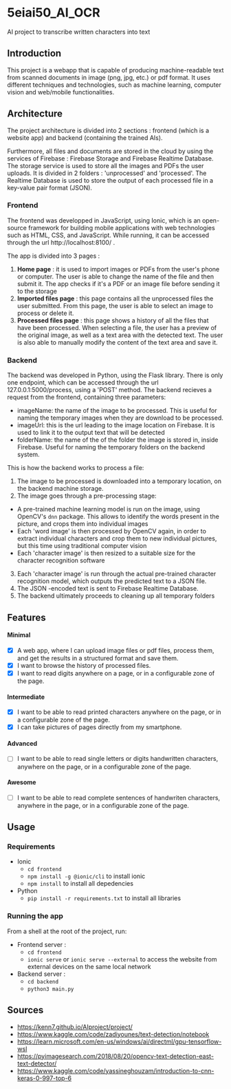 # 5eiai50_AI_OCR
AI project to transcribe written characters into text

## Introduction
This project is a webapp that is capable of producing machine-readable text from scanned documents in image (png, jpg, etc.) or pdf format.
It uses different techniques and technologies, such as machine learning, computer vision and web/mobile functionalities.

## Architecture
The project architecture is divided into 2 sections : frontend (which is a website app) and backend (containing the trained AIs).

Furthermore, all files and documents are stored in the cloud by using the services of Firebase : Firebase Storage and Firebase Realtime Database.
The storage service is used to store all the images and PDFs the user uploads. It is divided in 2 folders : 'unprocessed' and 'processed'. The Realtime Database is used to store the output of each processed file in a key-value pair format (JSON).

### Frontend
The frontend was developped in JavaScript, using Ionic, which is an open-source framework for building mobile applications with web technologies such as HTML, CSS, and JavaScript. While running, it can be accessed through the url http://localhost:8100/ .

The app is divided into 3 pages :
1. **Home page** : it is used to import images or PDFs from the user's phone or computer. The user is able to change the name of the file and then submit it.
The app checks if it's a PDF or an image file before sending it to the storage
2. **Imported files page** : this page contains all the unprocessed files the user submitted. From this page, the user is able to select an image to process or delete it.
3. **Processed files page** : this page shows a history of all the files that have been processed. When selecting a file, the user has a preview of the original image, as well as a text area with the detected text. The user is also able to manually modify the content of the text area and save it.


### Backend
The backend was developed in Python, using the Flask library. There is only one endpoint, which can be accessed through the url 127.0.0.1:5000/process, using a 'POST' method. The backend recieves a request from the frontend, containing three parameters: 
- imageName: the name of the image to be processed. This is useful for naming the temporary images when they are download to be processed.
- imageUrl: this is the url leading to the image location on Firebase. It is used to link it to the output text that will be detected
- folderName: the name of the of the folder the image is stored in, inside Firebase. Useful for naming the temporary folders on the backend system.

This is how the backend works to process a file:
1. The image to be processed is downloaded into a temporary location, on the backend machine storage.
2. The image goes through a pre-processing stage: 
- A pre-trained machine learning model is run on the image, using OpenCV's `dnn` package. This allows to identify the words present in the picture, and crops them into individual images
- Each 'word image' is then processed by OpenCV again, in order to extract individual characters and crop them to new individual pictures, but this time using traditional computer vision
- Each 'character image' is then resized to a suitable size for the character recognition software
3. Each 'character image' is run through the actual pre-trained character recognition model, which outputs the predicted text to a JSON file.
4. The JSON -encoded text is sent to Firebase Realtime Database.
5. The backend ultimately proceeds to cleaning up all temporary folders


## Features
#### Minimal
- [x] A web app, where I can upload image files or pdf files, process them, and get the results in a structured format and save them.
- [x] I want to browse the history of processed files.
- [x] I want to read digits anywhere on a page, or in a configurable zone of the page.
#### Intermediate
- [x] I want to be able to read printed characters anywhere on the page, or in a configurable zone of the page.
- [x] I can take pictures of pages directly from my smartphone.
#### Advanced
- [ ] I want to be able to read single letters or digits handwritten characters, anywhere on the page, or in a configurable zone of the page.
#### Awesome
- [ ] I want to be able to read complete sentences of handwriten characters, anywhere in the page, or in a configurable zone of the page.


## Usage
### Requirements
* Ionic
    - ```cd frontend```
    - ```npm install -g @ionic/cli``` to install ionic
    - ```npm install``` to install all depedencies
* Python
    - ```pip install -r requirements.txt``` to install all libraries
### Running the app
From a shell at the root of the project, run:
- Frontend server : 
    - ```cd frontend```
    - ```ionic serve``` or ```ionic serve --external``` to access the website from external devices on the same local network
- Backend server :
    - ```cd backend```
    - ```python3 main.py```


## Sources
- https://kenn7.github.io/AIproject/project/
- https://www.kaggle.com/code/zadiyounes/text-detection/notebook
- https://learn.microsoft.com/en-us/windows/ai/directml/gpu-tensorflow-wsl
- https://pyimagesearch.com/2018/08/20/opencv-text-detection-east-text-detector/
- https://www.kaggle.com/code/yassineghouzam/introduction-to-cnn-keras-0-997-top-6
